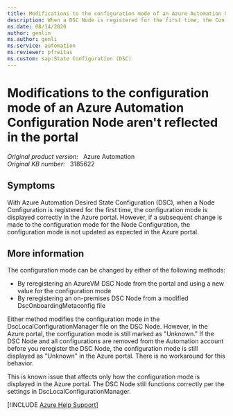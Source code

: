 ```yaml
---
title: Modifications to the configuration mode of an Azure Automation Configuration Node aren't reflected in the portal
description: When a DSC Node is registered for the first time, the Configuration Mode appears correctly in the Azure portal. But if a change is made to Configuration Mode on the DSC Node, the Configuration Mode is not updated in the Azure portal.
ms.date: 08/14/2020
author: genlin
ms.author: genli
ms.service: automation
ms.reviewer: pfreitas
ms.custom: sap:State Configuration (DSC)
---
```

# Modifications to the configuration mode of an Azure Automation Configuration Node aren't reflected in the portal

_Original product version:_ &nbsp; Azure Automation  
_Original KB number:_ &nbsp; 3185622

## Symptoms

With Azure Automation Desired State Configuration (DSC), when a Node Configuration is registered for the first time, the configuration mode is displayed correctly in the Azure portal. However, if a subsequent change is made to the configuration mode for the Node Configuration, the configuration mode is not updated as expected in the Azure portal.

## More information

The configuration mode can be changed by either of the following methods:

- By reregistering an AzureVM DSC Node from the portal and using a new value for the configuration mode
- By reregistering an on-premises DSC Node from a modified DscOnboardingMetaconfig file

Either method modifies the configuration mode in the DscLocalConfigurationManager file on the DSC Node. However, in the Azure portal, the configuration mode is still marked as "Unknown." If the DSC Node and all configurations are removed from the Automation account before you reregister the DSC Node, the configuration mode is still displayed as "Unknown" in the Azure portal. There is no workaround for this behavior.

This is known issue that affects only how the configuration mode is displayed in the Azure portal. The DSC Node still functions correctly per the settings in DscLocalConfigurationManager.

[!INCLUDE [Azure Help Support](../../../includes/azure-help-support.md)]
